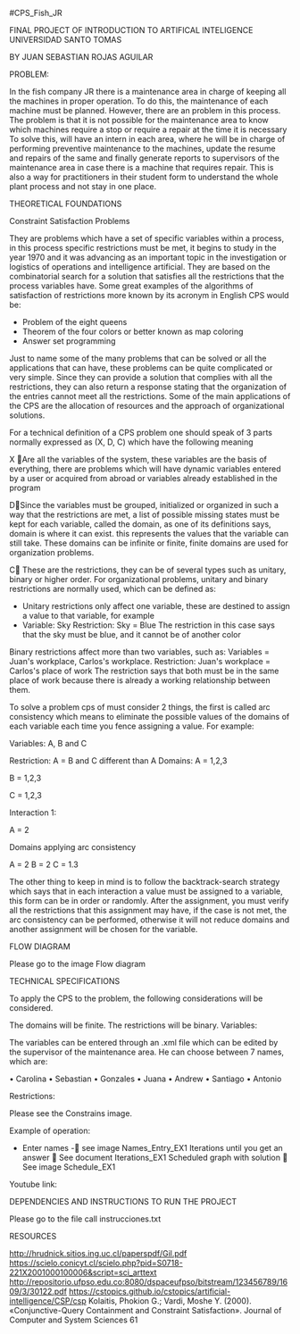 #CPS_Fish_JR 

FINAL PROJECT OF INTRODUCTION TO ARTIFICAL INTELIGENCE
UNIVERSIDAD SANTO TOMAS 


BY JUAN SEBASTIAN ROJAS AGUILAR

PROBLEM: 

In the fish company JR there is a maintenance area in charge of keeping all the machines in proper operation. To do this, the maintenance of each machine must be planned. However, there are an problem in this process. The problem is that it is not possible for the maintenance area to know which machines require a stop or require a repair at the time it is necessary To solve this, will have an intern in each area, where he will be in charge of performing preventive maintenance to the machines, update the resume and repairs of the same and finally generate reports to supervisors of the maintenance area in case there is a machine that requires repair. This is also a way for practitioners in their student form to understand the whole plant process and not stay in one place.

THEORETICAL FOUNDATIONS 

Constraint Satisfaction Problems

They are problems which have a set of specific variables within a process, in this process specific restrictions must be met, it begins to study in the year 1970 and it was advancing as an important topic in the investigation or logistics of operations and intelligence artificial. They are based on the combinatorial search for a solution that satisfies all the restrictions that the process variables have. Some great examples of the algorithms of satisfaction of restrictions more known by its acronym in English CPS would be:

- Problem of the eight queens
- Theorem of the four colors or better known as map coloring
- Answer set programming

Just to name some of the many problems that can be solved or all the applications that can have, these problems can be quite complicated or very simple. Since they can provide a solution that complies with all the restrictions, they can also return a response stating that the organization of the entries cannot meet all the restrictions. Some of the main applications of the CPS are the allocation of resources and the approach of organizational solutions.

For a technical definition of a CPS problem one should speak of 3 parts normally expressed as (X, D, C) which have the following meaning 

X Are all the variables of the system, these variables are the basis of everything, there are problems which will have dynamic variables entered by a user or acquired from abroad or variables already established in the program 

DSince the variables must be grouped, initialized or organized in such a way that the restrictions are met, a list of possible missing states must be kept for each variable, called the domain, as one of its definitions says, domain is where it can exist. this represents the values that the variable can still take. These domains can be infinite or finite, finite domains are used for organization problems. 

C These are the restrictions, they can be of several types such as unitary, binary or higher order. For organizational problems, unitary and binary restrictions are normally used, which can be defined as:

- Unitary restrictions only affect one variable, these are destined to assign a value to that variable, for example
- Variable: Sky Restriction: Sky = Blue The restriction in this case says that the sky must be blue, and it cannot be of another color

Binary restrictions affect more than two variables, such as:
Variables = Juan's workplace, Carlos's workplace. Restriction: Juan's workplace = Carlos's place of work The restriction says that both must be in the same place of work because there is already a working relationship between them.

To solve a problem cps of must consider 2 things, the first is called arc consistency which means to eliminate the possible values of the domains of each variable each time you fence assigning a value. For example:

Variables: A, B and C

Restriction: A = B and C different than A Domains: 
A = 1,2,3 

B = 1,2,3 

C = 1,2,3

Interaction 1:

A = 2

Domains applying arc consistency

A = 2 B = 2 C = 1.3

The other thing to keep in mind is to follow the backtrack-search strategy which says that in each interaction a value must be assigned to a variable, this form can be in order or randomly. After the assignment, you must verify all the restrictions that this assignment may have, if the case is not met, the arc consistency can be performed, otherwise it will not reduce domains and another assignment will be chosen for the variable.

FLOW DIAGRAM

Please go to the image Flow diagram

TECHNICAL SPECIFICATIONS

To apply the CPS to the problem, the following considerations will be considered.

The domains will be finite.
The restrictions will be binary.
Variables:

The variables can be entered through an .xml file which can be edited by the supervisor of the maintenance area. He can choose between 7 names, which are:

•	Carolina •	Sebastian •	Gonzales •	Juana •	Andrew •	Santiago •	Antonio

Restrictions:

Please see the Constrains image.

Example of operation:

- Enter names - see image Names_Entry_EX1
Iterations until you get an answer  See document Iterations_EX1
Scheduled graph with solution  See image Schedule_EX1

Youtube link:

DEPENDENCIES AND INSTRUCTIONS TO RUN THE PROJECT 

Please go to the file call instrucciones.txt

RESOURCES

http://hrudnick.sitios.ing.uc.cl/paperspdf/Gil.pdf
https://scielo.conicyt.cl/scielo.php?pid=S0718-221X2001000100006&script=sci_arttext
http://repositorio.ufpso.edu.co:8080/dspaceufpso/bitstream/123456789/1609/3/30122.pdf
https://cstopics.github.io/cstopics/artificial-intelligence/CSP/csp
Kolaitis, Phokion G.; Vardi, Moshe Y. (2000). «Conjunctive-Query Containment and Constraint Satisfaction». Journal of Computer and System Sciences 61
